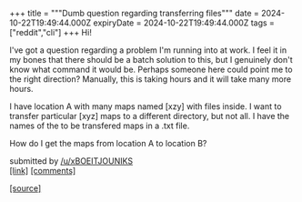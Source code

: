 +++
title = """Dumb question regarding transferring files"""
date = 2024-10-22T19:49:44.000Z
expiryDate = 2024-10-22T19:49:44.000Z
tags = ["reddit","cli"]
+++
Hi!

I've got a question regarding a problem I'm running into at work. I feel it in my bones that there should be a batch solution to this, but I genuinely don't know what command it would be. Perhaps someone here could point me to the right direction? Manually, this is taking hours and it will take many more hours.

I have location A with many maps named \[xzy\] with files inside. I want to transfer particular \[xyz\] maps to a different directory, but not all. I have the names of the to be transfered maps in a .txt file.

How do I get the maps from location A to location B?

submitted by [/u/xBOEITJOUNIKS](https://www.reddit.com/user/xBOEITJOUNIKS)  
[\[link\]](https://www.reddit.com/r/commandline/comments/1g9r92b/dumb_question_regarding_transferring_files/) [\[comments\]](https://www.reddit.com/r/commandline/comments/1g9r92b/dumb_question_regarding_transferring_files/)

[[source]](https://www.reddit.com/r/commandline/comments/1g9r92b/dumb_question_regarding_transferring_files/)
